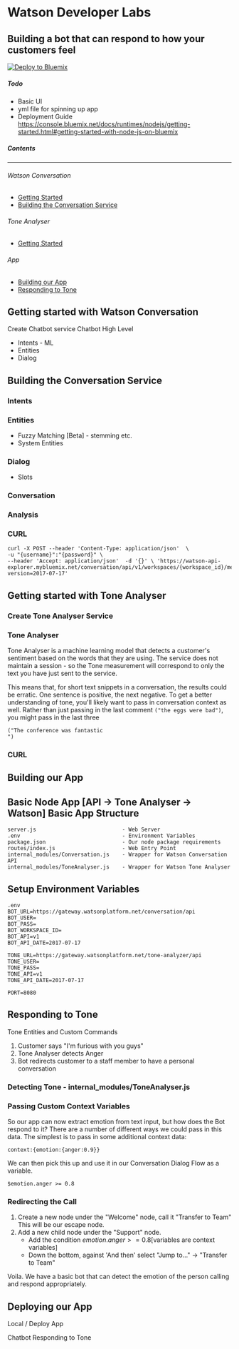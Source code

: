 # Watson Developer Labs
## Building a bot that can respond to how your customers feel

[![Deploy to Bluemix](https://bluemix.net/deploy/button.png)](https://bluemix.net/deploy?repository=https://github.com/CaffeineFusion/EmotionBot.git)


##### Todo
- Basic UI
- yml file for spinning up app
- Deployment Guide https://console.bluemix.net/docs/runtimes/nodejs/getting-started.html#getting-started-with-node-js-on-bluemix

##### Contents
-----
###### Watson Conversation
- [Getting Started](#getting-started-conversation)
- [Building the Conversation Service](#building-conversation)

###### Tone Analyser
- [Getting Started](#getting-started-toneanalyser)

###### App
- [Building our App](#building-app)
- [Responding to Tone](#responding-to-tone)

<a name="geting-started-conversation"/>

## Getting started with Watson Conversation
Create Chatbot service
Chatbot High Level
- Intents - ML
- Entities
- Dialog

<a name="building-conversation"/>

## Building the Conversation Service
### Intents
### Entities
- Fuzzy Matching [Beta] - stemming etc.
- System Entities
### Dialog
- Slots
### Conversation
### Analysis
### CURL
```
curl -X POST --header 'Content-Type: application/json'  \
-u "{username}":"{password}" \
--header 'Accept: application/json'  -d '{}' \ 'https://watson-api-explorer.mybluemix.net/conversation/api/v1/workspaces/{workspace_id}/message?version=2017-07-17'
```

<a name="getting-started-toneanalyser" />

## Getting started with Tone Analyser
### Create Tone Analyser Service

### Tone Analyser
Tone Analyser is a machine learning model that detects a customer's sentiment based on the words that they are using.
The service does not maintain a session - so the Tone measurement will correspond to only the text you have just sent to the service.

This means that, for short text snippets in a conversation, the results could be erratic. One sentence is positive, the next negative.
To get a better understanding of tone, you'll likely want to pass in conversation context as well. Rather than just passing in the last comment `("the eggs were bad")`, you might pass in the last three
```
("The conference was fantastic
")
```

### CURL

<a name="building-app" />

## Building our App
Basic Node App [API -> Tone Analyser -> Watson]
Basic App Structure
------
```
server.js                           - Web Server
.env                                - Environment Variables
package.json                        - Our node package requirements
routes/index.js                     - Web Entry Point
internal_modules/Conversation.js    - Wrapper for Watson Conversation API
internal_modules/ToneAnalyser.js    - Wrapper for Watson Tone Analyser
```

Setup Environment Variables
------
```
.env
BOT_URL=https://gateway.watsonplatform.net/conversation/api
BOT_USER=
BOT_PASS=
BOT_WORKSPACE_ID=
BOT_API=v1
BOT_API_DATE=2017-07-17

TONE_URL=https://gateway.watsonplatform.net/tone-analyzer/api
TONE_USER=
TONE_PASS=
TONE_API=v1
TONE_API_DATE=2017-07-17

PORT=8080
```


<a name="responding-to-tone" />

## Responding to Tone
Tone Entities and Custom Commands
1. Customer says "I'm furious with you guys"
2. Tone Analyser detects Anger
3. Bot redirects customer to a staff member to have a personal conversation

### Detecting Tone - internal_modules/ToneAnalyser.js

### Passing Custom Context Variables
So our app can now extract emotion from text input, but how does the Bot respond to it? There are a number of different ways we could pass in this data. The simplest is to pass in some additional context data:

`context:{emotion:{anger:0.9}}`

We can then pick this up and use it in our Conversation Dialog Flow as a variable.

```
$emotion.anger >= 0.8
```

### Redirecting the Call
1. Create a new node under the "Welcome" node, call it "Transfer to Team"
This will be our escape node.
2. Add a new child node under the "Support" node.
    - Add the condition $emotion.anger >= 0.8 [$variables are context variables]
    - Down the bottom, against 'And then' select "Jump to..." -> "Transfer to Team"

Voila. We have a basic bot that can detect the emotion of the person calling and respond appropriately.



<a name="deploying-the-app" />

## Deploying our App

Local / Deploy App




Chatbot Responding to Tone
